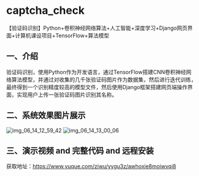 # captcha_check
【验证码识别】Python+卷积神经网络算法+人工智能+深度学习+Django网页界面+计算机课设项目+TensorFlow+算法模型

## 一、介绍
验证码识别，使用Python作为开发语言，通过TensorFlow搭建CNN卷积神经网络算法模型，并通过对收集的几千张验证码图片作为数据集，然后进行迭代训练，最终得到一个识别精度较高的模型文件，然后使用Django框架搭建网页端操作界面，实现用户上传一张验证码图片识别其名称。

## 二、系统效果图片展示
![img_06_14_12_59_42](https://github.com/user-attachments/assets/225dd1d5-e169-470a-83e6-7af0624f7f96)
![img_06_14_13_00_06](https://github.com/user-attachments/assets/09bbdf60-f984-4c27-bf58-c8a2f406602c)

## 三、演示视频 and 完整代码 and 远程安装
获取地址：https://www.yuque.com/ziwu/yygu3z/awhoxie8moiwvqi8
